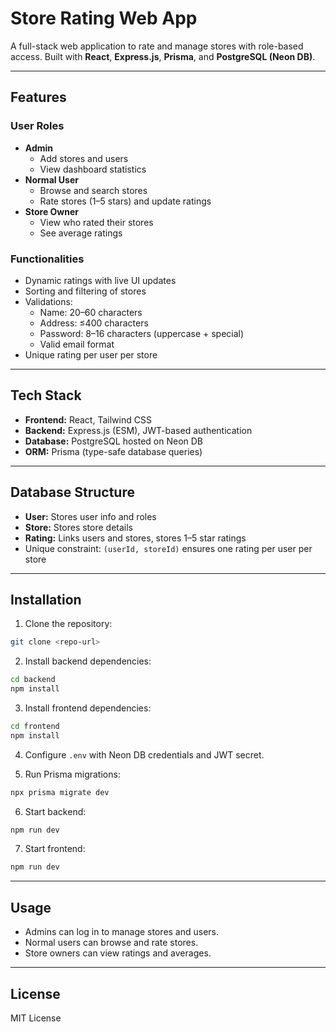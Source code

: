 # Store Rating Web App

A full-stack web application to rate and manage stores with role-based access. Built with **React**, **Express.js**, **Prisma**, and **PostgreSQL (Neon DB)**.

---

## Features

### User Roles
- **Admin**
  - Add stores and users
  - View dashboard statistics
- **Normal User**
  - Browse and search stores
  - Rate stores (1–5 stars) and update ratings
- **Store Owner**
  - View who rated their stores
  - See average ratings

### Functionalities
- Dynamic ratings with live UI updates
- Sorting and filtering of stores
- Validations:  
  - Name: 20–60 characters  
  - Address: ≤400 characters  
  - Password: 8–16 characters (uppercase + special)  
  - Valid email format
- Unique rating per user per store

---

## Tech Stack
- **Frontend:** React, Tailwind CSS  
- **Backend:** Express.js (ESM), JWT-based authentication  
- **Database:** PostgreSQL hosted on Neon DB  
- **ORM:** Prisma (type-safe database queries)

---

## Database Structure
- **User:** Stores user info and roles  
- **Store:** Stores store details  
- **Rating:** Links users and stores, stores 1–5 star ratings  
- Unique constraint: `(userId, storeId)` ensures one rating per user per store  

---

## Installation

1. Clone the repository:  
```bash
git clone <repo-url>
```

2. Install backend dependencies:  
```bash
cd backend
npm install
```

3. Install frontend dependencies:  
```bash
cd frontend
npm install
```

4. Configure `.env` with Neon DB credentials and JWT secret.

5. Run Prisma migrations:  
```bash
npx prisma migrate dev
```

6. Start backend:  
```bash
npm run dev
```

7. Start frontend:  
```bash
npm run dev
```

---

## Usage
- Admins can log in to manage stores and users.  
- Normal users can browse and rate stores.  
- Store owners can view ratings and averages.  

---

## License
MIT License
